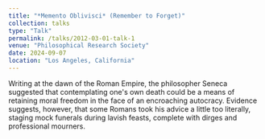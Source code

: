 ```yaml
---
title: "*Memento Oblivisci* (Remember to Forget)"
collection: talks
type: "Talk"
permalink: /talks/2012-03-01-talk-1
venue: "Philosophical Research Society"
date: 2024-09-07
location: "Los Angeles, California"
---
```


Writing at the dawn of the Roman Empire, the philosopher Seneca suggested that contemplating one's own death could be a means of retaining moral freedom in the face of an encroaching autocracy. Evidence suggests, however, that some Romans took his advice a little too literally, staging mock funerals during lavish feasts, complete with dirges and professional mourners.

